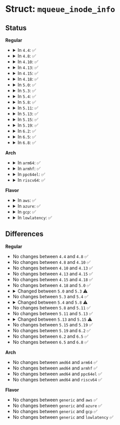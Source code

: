 # Struct: <code>mqueue_inode_info</code>

## Status
<b>Regular</b>
<ul>
<li>
<details>
<summary>In <code>4.4</code>: ✅</summary>

```c
struct mqueue_inode_info {
    spinlock_t lock;
    struct inode vfs_inode;
    wait_queue_head_t wait_q;
    struct rb_root msg_tree;
    struct posix_msg_tree_node *node_cache;
    struct mq_attr attr;
    struct sigevent notify;
    struct pid *notify_owner;
    struct user_namespace *notify_user_ns;
    struct user_struct *user;
    struct sock *notify_sock;
    struct sk_buff *notify_cookie;
    struct ext_wait_queue e_wait_q[2];
    long unsigned int qsize;
};
```
</details>
</li>
<li>
<details>
<summary>In <code>4.8</code>: ✅</summary>

```c
struct mqueue_inode_info {
    spinlock_t lock;
    struct inode vfs_inode;
    wait_queue_head_t wait_q;
    struct rb_root msg_tree;
    struct posix_msg_tree_node *node_cache;
    struct mq_attr attr;
    struct sigevent notify;
    struct pid *notify_owner;
    struct user_namespace *notify_user_ns;
    struct user_struct *user;
    struct sock *notify_sock;
    struct sk_buff *notify_cookie;
    struct ext_wait_queue e_wait_q[2];
    long unsigned int qsize;
};
```
</details>
</li>
<li>
<details>
<summary>In <code>4.10</code>: ✅</summary>

```c
struct mqueue_inode_info {
    spinlock_t lock;
    struct inode vfs_inode;
    wait_queue_head_t wait_q;
    struct rb_root msg_tree;
    struct posix_msg_tree_node *node_cache;
    struct mq_attr attr;
    struct sigevent notify;
    struct pid *notify_owner;
    struct user_namespace *notify_user_ns;
    struct user_struct *user;
    struct sock *notify_sock;
    struct sk_buff *notify_cookie;
    struct ext_wait_queue e_wait_q[2];
    long unsigned int qsize;
};
```
</details>
</li>
<li>
<details>
<summary>In <code>4.13</code>: ✅</summary>

```c
struct mqueue_inode_info {
    spinlock_t lock;
    struct inode vfs_inode;
    wait_queue_head_t wait_q;
    struct rb_root msg_tree;
    struct posix_msg_tree_node *node_cache;
    struct mq_attr attr;
    struct sigevent notify;
    struct pid *notify_owner;
    struct user_namespace *notify_user_ns;
    struct user_struct *user;
    struct sock *notify_sock;
    struct sk_buff *notify_cookie;
    struct ext_wait_queue e_wait_q[2];
    long unsigned int qsize;
};
```
</details>
</li>
<li>
<details>
<summary>In <code>4.15</code>: ✅</summary>

```c
struct mqueue_inode_info {
    spinlock_t lock;
    struct inode vfs_inode;
    wait_queue_head_t wait_q;
    struct rb_root msg_tree;
    struct posix_msg_tree_node *node_cache;
    struct mq_attr attr;
    struct sigevent notify;
    struct pid *notify_owner;
    struct user_namespace *notify_user_ns;
    struct user_struct *user;
    struct sock *notify_sock;
    struct sk_buff *notify_cookie;
    struct ext_wait_queue e_wait_q[2];
    long unsigned int qsize;
};
```
</details>
</li>
<li>
<details>
<summary>In <code>4.18</code>: ✅</summary>

```c
struct mqueue_inode_info {
    spinlock_t lock;
    struct inode vfs_inode;
    wait_queue_head_t wait_q;
    struct rb_root msg_tree;
    struct posix_msg_tree_node *node_cache;
    struct mq_attr attr;
    struct sigevent notify;
    struct pid *notify_owner;
    struct user_namespace *notify_user_ns;
    struct user_struct *user;
    struct sock *notify_sock;
    struct sk_buff *notify_cookie;
    struct ext_wait_queue e_wait_q[2];
    long unsigned int qsize;
};
```
</details>
</li>
<li>
<details>
<summary>In <code>5.0</code>: ✅</summary>

```c
struct mqueue_inode_info {
    spinlock_t lock;
    struct inode vfs_inode;
    wait_queue_head_t wait_q;
    struct rb_root msg_tree;
    struct posix_msg_tree_node *node_cache;
    struct mq_attr attr;
    struct sigevent notify;
    struct pid *notify_owner;
    struct user_namespace *notify_user_ns;
    struct user_struct *user;
    struct sock *notify_sock;
    struct sk_buff *notify_cookie;
    struct ext_wait_queue e_wait_q[2];
    long unsigned int qsize;
};
```
</details>
</li>
<li>
<details>
<summary>In <code>5.3</code>: ✅</summary>

```c
struct mqueue_inode_info {
    spinlock_t lock;
    struct inode vfs_inode;
    wait_queue_head_t wait_q;
    struct rb_root msg_tree;
    struct rb_node *msg_tree_rightmost;
    struct posix_msg_tree_node *node_cache;
    struct mq_attr attr;
    struct sigevent notify;
    struct pid *notify_owner;
    struct user_namespace *notify_user_ns;
    struct user_struct *user;
    struct sock *notify_sock;
    struct sk_buff *notify_cookie;
    struct ext_wait_queue e_wait_q[2];
    long unsigned int qsize;
};
```
</details>
</li>
<li>
<details>
<summary>In <code>5.4</code>: ✅</summary>

```c
struct mqueue_inode_info {
    spinlock_t lock;
    struct inode vfs_inode;
    wait_queue_head_t wait_q;
    struct rb_root msg_tree;
    struct rb_node *msg_tree_rightmost;
    struct posix_msg_tree_node *node_cache;
    struct mq_attr attr;
    struct sigevent notify;
    struct pid *notify_owner;
    struct user_namespace *notify_user_ns;
    struct user_struct *user;
    struct sock *notify_sock;
    struct sk_buff *notify_cookie;
    struct ext_wait_queue e_wait_q[2];
    long unsigned int qsize;
};
```
</details>
</li>
<li>
<details>
<summary>In <code>5.8</code>: ✅</summary>

```c
struct mqueue_inode_info {
    spinlock_t lock;
    struct inode vfs_inode;
    wait_queue_head_t wait_q;
    struct rb_root msg_tree;
    struct rb_node *msg_tree_rightmost;
    struct posix_msg_tree_node *node_cache;
    struct mq_attr attr;
    struct sigevent notify;
    struct pid *notify_owner;
    u32 notify_self_exec_id;
    struct user_namespace *notify_user_ns;
    struct user_struct *user;
    struct sock *notify_sock;
    struct sk_buff *notify_cookie;
    struct ext_wait_queue e_wait_q[2];
    long unsigned int qsize;
};
```
</details>
</li>
<li>
<details>
<summary>In <code>5.11</code>: ✅</summary>

```c
struct mqueue_inode_info {
    spinlock_t lock;
    struct inode vfs_inode;
    wait_queue_head_t wait_q;
    struct rb_root msg_tree;
    struct rb_node *msg_tree_rightmost;
    struct posix_msg_tree_node *node_cache;
    struct mq_attr attr;
    struct sigevent notify;
    struct pid *notify_owner;
    u32 notify_self_exec_id;
    struct user_namespace *notify_user_ns;
    struct user_struct *user;
    struct sock *notify_sock;
    struct sk_buff *notify_cookie;
    struct ext_wait_queue e_wait_q[2];
    long unsigned int qsize;
};
```
</details>
</li>
<li>
<details>
<summary>In <code>5.13</code>: ✅</summary>

```c
struct mqueue_inode_info {
    spinlock_t lock;
    struct inode vfs_inode;
    wait_queue_head_t wait_q;
    struct rb_root msg_tree;
    struct rb_node *msg_tree_rightmost;
    struct posix_msg_tree_node *node_cache;
    struct mq_attr attr;
    struct sigevent notify;
    struct pid *notify_owner;
    u32 notify_self_exec_id;
    struct user_namespace *notify_user_ns;
    struct user_struct *user;
    struct sock *notify_sock;
    struct sk_buff *notify_cookie;
    struct ext_wait_queue e_wait_q[2];
    long unsigned int qsize;
};
```
</details>
</li>
<li>
<details>
<summary>In <code>5.15</code>: ✅</summary>

```c
struct mqueue_inode_info {
    spinlock_t lock;
    struct inode vfs_inode;
    wait_queue_head_t wait_q;
    struct rb_root msg_tree;
    struct rb_node *msg_tree_rightmost;
    struct posix_msg_tree_node *node_cache;
    struct mq_attr attr;
    struct sigevent notify;
    struct pid *notify_owner;
    u32 notify_self_exec_id;
    struct user_namespace *notify_user_ns;
    struct ucounts *ucounts;
    struct sock *notify_sock;
    struct sk_buff *notify_cookie;
    struct ext_wait_queue e_wait_q[2];
    long unsigned int qsize;
};
```
</details>
</li>
<li>
<details>
<summary>In <code>5.19</code>: ✅</summary>

```c
struct mqueue_inode_info {
    spinlock_t lock;
    struct inode vfs_inode;
    wait_queue_head_t wait_q;
    struct rb_root msg_tree;
    struct rb_node *msg_tree_rightmost;
    struct posix_msg_tree_node *node_cache;
    struct mq_attr attr;
    struct sigevent notify;
    struct pid *notify_owner;
    u32 notify_self_exec_id;
    struct user_namespace *notify_user_ns;
    struct ucounts *ucounts;
    struct sock *notify_sock;
    struct sk_buff *notify_cookie;
    struct ext_wait_queue e_wait_q[2];
    long unsigned int qsize;
};
```
</details>
</li>
<li>
<details>
<summary>In <code>6.2</code>: ✅</summary>

```c
struct mqueue_inode_info {
    spinlock_t lock;
    struct inode vfs_inode;
    wait_queue_head_t wait_q;
    struct rb_root msg_tree;
    struct rb_node *msg_tree_rightmost;
    struct posix_msg_tree_node *node_cache;
    struct mq_attr attr;
    struct sigevent notify;
    struct pid *notify_owner;
    u32 notify_self_exec_id;
    struct user_namespace *notify_user_ns;
    struct ucounts *ucounts;
    struct sock *notify_sock;
    struct sk_buff *notify_cookie;
    struct ext_wait_queue e_wait_q[2];
    long unsigned int qsize;
};
```
</details>
</li>
<li>
<details>
<summary>In <code>6.5</code>: ✅</summary>

```c
struct mqueue_inode_info {
    spinlock_t lock;
    struct inode vfs_inode;
    wait_queue_head_t wait_q;
    struct rb_root msg_tree;
    struct rb_node *msg_tree_rightmost;
    struct posix_msg_tree_node *node_cache;
    struct mq_attr attr;
    struct sigevent notify;
    struct pid *notify_owner;
    u32 notify_self_exec_id;
    struct user_namespace *notify_user_ns;
    struct ucounts *ucounts;
    struct sock *notify_sock;
    struct sk_buff *notify_cookie;
    struct ext_wait_queue e_wait_q[2];
    long unsigned int qsize;
};
```
</details>
</li>
<li>
<details>
<summary>In <code>6.8</code>: ✅</summary>

```c
struct mqueue_inode_info {
    spinlock_t lock;
    struct inode vfs_inode;
    wait_queue_head_t wait_q;
    struct rb_root msg_tree;
    struct rb_node *msg_tree_rightmost;
    struct posix_msg_tree_node *node_cache;
    struct mq_attr attr;
    struct sigevent notify;
    struct pid *notify_owner;
    u32 notify_self_exec_id;
    struct user_namespace *notify_user_ns;
    struct ucounts *ucounts;
    struct sock *notify_sock;
    struct sk_buff *notify_cookie;
    struct ext_wait_queue e_wait_q[2];
    long unsigned int qsize;
};
```
</details>
</li>
</ul>
<b>Arch</b>
<ul>
<li>
<details>
<summary>In <code>arm64</code>: ✅</summary>

```c
struct mqueue_inode_info {
    spinlock_t lock;
    struct inode vfs_inode;
    wait_queue_head_t wait_q;
    struct rb_root msg_tree;
    struct rb_node *msg_tree_rightmost;
    struct posix_msg_tree_node *node_cache;
    struct mq_attr attr;
    struct sigevent notify;
    struct pid *notify_owner;
    struct user_namespace *notify_user_ns;
    struct user_struct *user;
    struct sock *notify_sock;
    struct sk_buff *notify_cookie;
    struct ext_wait_queue e_wait_q[2];
    long unsigned int qsize;
};
```
</details>
</li>
<li>
<details>
<summary>In <code>armhf</code>: ✅</summary>

```c
struct mqueue_inode_info {
    spinlock_t lock;
    struct inode vfs_inode;
    wait_queue_head_t wait_q;
    struct rb_root msg_tree;
    struct rb_node *msg_tree_rightmost;
    struct posix_msg_tree_node *node_cache;
    struct mq_attr attr;
    struct sigevent notify;
    struct pid *notify_owner;
    struct user_namespace *notify_user_ns;
    struct user_struct *user;
    struct sock *notify_sock;
    struct sk_buff *notify_cookie;
    struct ext_wait_queue e_wait_q[2];
    long unsigned int qsize;
};
```
</details>
</li>
<li>
<details>
<summary>In <code>ppc64el</code>: ✅</summary>

```c
struct mqueue_inode_info {
    spinlock_t lock;
    struct inode vfs_inode;
    wait_queue_head_t wait_q;
    struct rb_root msg_tree;
    struct rb_node *msg_tree_rightmost;
    struct posix_msg_tree_node *node_cache;
    struct mq_attr attr;
    struct sigevent notify;
    struct pid *notify_owner;
    struct user_namespace *notify_user_ns;
    struct user_struct *user;
    struct sock *notify_sock;
    struct sk_buff *notify_cookie;
    struct ext_wait_queue e_wait_q[2];
    long unsigned int qsize;
};
```
</details>
</li>
<li>
<details>
<summary>In <code>riscv64</code>: ✅</summary>

```c
struct mqueue_inode_info {
    spinlock_t lock;
    struct inode vfs_inode;
    wait_queue_head_t wait_q;
    struct rb_root msg_tree;
    struct rb_node *msg_tree_rightmost;
    struct posix_msg_tree_node *node_cache;
    struct mq_attr attr;
    struct sigevent notify;
    struct pid *notify_owner;
    struct user_namespace *notify_user_ns;
    struct user_struct *user;
    struct sock *notify_sock;
    struct sk_buff *notify_cookie;
    struct ext_wait_queue e_wait_q[2];
    long unsigned int qsize;
};
```
</details>
</li>
</ul>
<b>Flavor</b>
<ul>
<li>
<details>
<summary>In <code>aws</code>: ✅</summary>

```c
struct mqueue_inode_info {
    spinlock_t lock;
    struct inode vfs_inode;
    wait_queue_head_t wait_q;
    struct rb_root msg_tree;
    struct rb_node *msg_tree_rightmost;
    struct posix_msg_tree_node *node_cache;
    struct mq_attr attr;
    struct sigevent notify;
    struct pid *notify_owner;
    struct user_namespace *notify_user_ns;
    struct user_struct *user;
    struct sock *notify_sock;
    struct sk_buff *notify_cookie;
    struct ext_wait_queue e_wait_q[2];
    long unsigned int qsize;
};
```
</details>
</li>
<li>
<details>
<summary>In <code>azure</code>: ✅</summary>

```c
struct mqueue_inode_info {
    spinlock_t lock;
    struct inode vfs_inode;
    wait_queue_head_t wait_q;
    struct rb_root msg_tree;
    struct rb_node *msg_tree_rightmost;
    struct posix_msg_tree_node *node_cache;
    struct mq_attr attr;
    struct sigevent notify;
    struct pid *notify_owner;
    struct user_namespace *notify_user_ns;
    struct user_struct *user;
    struct sock *notify_sock;
    struct sk_buff *notify_cookie;
    struct ext_wait_queue e_wait_q[2];
    long unsigned int qsize;
};
```
</details>
</li>
<li>
<details>
<summary>In <code>gcp</code>: ✅</summary>

```c
struct mqueue_inode_info {
    spinlock_t lock;
    struct inode vfs_inode;
    wait_queue_head_t wait_q;
    struct rb_root msg_tree;
    struct rb_node *msg_tree_rightmost;
    struct posix_msg_tree_node *node_cache;
    struct mq_attr attr;
    struct sigevent notify;
    struct pid *notify_owner;
    struct user_namespace *notify_user_ns;
    struct user_struct *user;
    struct sock *notify_sock;
    struct sk_buff *notify_cookie;
    struct ext_wait_queue e_wait_q[2];
    long unsigned int qsize;
};
```
</details>
</li>
<li>
<details>
<summary>In <code>lowlatency</code>: ✅</summary>

```c
struct mqueue_inode_info {
    spinlock_t lock;
    struct inode vfs_inode;
    wait_queue_head_t wait_q;
    struct rb_root msg_tree;
    struct rb_node *msg_tree_rightmost;
    struct posix_msg_tree_node *node_cache;
    struct mq_attr attr;
    struct sigevent notify;
    struct pid *notify_owner;
    struct user_namespace *notify_user_ns;
    struct user_struct *user;
    struct sock *notify_sock;
    struct sk_buff *notify_cookie;
    struct ext_wait_queue e_wait_q[2];
    long unsigned int qsize;
};
```
</details>
</li>
</ul>

## Differences
<b>Regular</b>
<ul>
<li>
No changes between <code>4.4</code> and <code>4.8</code> ✅
</li>
<li>
No changes between <code>4.8</code> and <code>4.10</code> ✅
</li>
<li>
No changes between <code>4.10</code> and <code>4.13</code> ✅
</li>
<li>
No changes between <code>4.13</code> and <code>4.15</code> ✅
</li>
<li>
No changes between <code>4.15</code> and <code>4.18</code> ✅
</li>
<li>
No changes between <code>4.18</code> and <code>5.0</code> ✅
</li>
<li>
<details>
<summary>Changed between <code>5.0</code> and <code>5.3</code> ⚠️</summary>
<ul>
<li>
<b>Field added. </b>
<code>struct rb_node *msg_tree_rightmost</code>
</li>
</ul>
</details>
</li>
<li>
No changes between <code>5.3</code> and <code>5.4</code> ✅
</li>
<li>
<details>
<summary>Changed between <code>5.4</code> and <code>5.8</code> ⚠️</summary>
<ul>
<li>
<b>Field added. </b>
<code>u32 notify_self_exec_id</code>
</li>
</ul>
</details>
</li>
<li>
No changes between <code>5.8</code> and <code>5.11</code> ✅
</li>
<li>
No changes between <code>5.11</code> and <code>5.13</code> ✅
</li>
<li>
<details>
<summary>Changed between <code>5.13</code> and <code>5.15</code> ⚠️</summary>
<ul>
<li>
<b>Field added. </b>
<code>struct ucounts *ucounts</code>
</li>
<li>
<b>Field removed. </b>
<code>struct user_struct *user</code>
</li>
</ul>
</details>
</li>
<li>
No changes between <code>5.15</code> and <code>5.19</code> ✅
</li>
<li>
No changes between <code>5.19</code> and <code>6.2</code> ✅
</li>
<li>
No changes between <code>6.2</code> and <code>6.5</code> ✅
</li>
<li>
No changes between <code>6.5</code> and <code>6.8</code> ✅
</li>
</ul>
<b>Arch</b>
<ul>
<li>
No changes between <code>amd64</code> and <code>arm64</code> ✅
</li>
<li>
No changes between <code>amd64</code> and <code>armhf</code> ✅
</li>
<li>
No changes between <code>amd64</code> and <code>ppc64el</code> ✅
</li>
<li>
No changes between <code>amd64</code> and <code>riscv64</code> ✅
</li>
</ul>
<b>Flavor</b>
<ul>
<li>
No changes between <code>generic</code> and <code>aws</code> ✅
</li>
<li>
No changes between <code>generic</code> and <code>azure</code> ✅
</li>
<li>
No changes between <code>generic</code> and <code>gcp</code> ✅
</li>
<li>
No changes between <code>generic</code> and <code>lowlatency</code> ✅
</li>
</ul>
